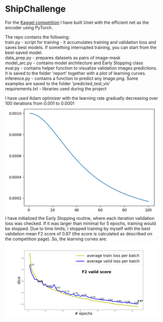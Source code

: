 # ShipChallenge
For the [Kaggel competition](https://www.kaggle.com/competitions/airbus-ship-detection/overview/) I have built Unet with the efficient net as the encoder using PyTorch.<br />

The repo contains the following:<br />
train.py - script for training - it accumulates training and validation loss and saves best models. If something interrupted training, you can start from the best-saved model.<br />
data_prep.py - prepares datasets as pairs of image-mask<br />
model_arc.py - contains model architecture and Early Stopping class<br />
eval.py - contains helper function to visualize validation images predictions. It is saved to the folder 'report' together with a plot of learning curves.<br />
inference.py - contains a function to predict any image.png. Some examples are saved to the folder 'predicted_test_vis'<br />
requirements.txt - libraries used during the project<br />

I have used Adam optimizer with the learning rate gradually decreasing over 100 iterations from 0.001 to 0.0001
![alt text](https://github.com/AnnPike/ShipChallenge/blob/main/LR_decay.png)
I have initialized the Early Stopping routine, where each iteration validation loss was checked. If it was larger than minimal for 5 epochs, training would be stopped. Due to time limits, I stopped training by myself with the best validation mean F2 score of 0.87 (the score is calculated as described on the competition page). So, the learning curves are:
![alt text](https://github.com/AnnPike/ShipChallenge/blob/main/model_lossdice_decay_final_report.png)


